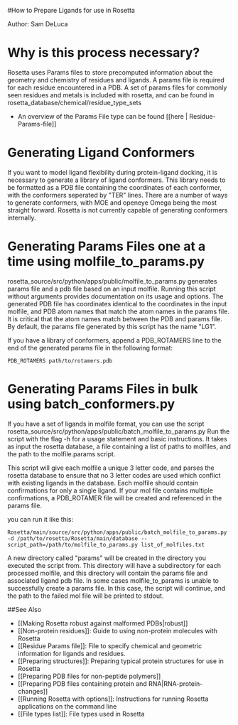 #How to Prepare Ligands for use in Rosetta

Author:  Sam DeLuca

Why is this process necessary?
==============================

Rosetta uses Params files to store precomputed information about the geometry and chemistry of residues and ligands. A params file is required for each residue encountered in a PDB. A set of params files for commonly seen residues and metals is included with rosetta, and can be found in rosetta\_database/chemical/residue\_type\_sets

* An overview of the Params File type can be found [[here | Residue-Params-file]]

Generating Ligand Conformers
============================

If you want to model ligand flexibility during protein-ligand docking, it is necessary to generate a library of ligand conformers. This library needs to be formatted as a PDB file containing the coordinates of each conformer, with the conformers seperated by "TER" lines. There are a number of ways to generate conformers, with MOE and openeye Omega being the most straight forward. Rosetta is not currently capable of generating conformers internally.

Generating Params Files one at a time using molfile\_to\_params.py
==================================================================

rosetta\_source/src/python/apps/public/molfile\_to\_params.py generates params file and a pdb file based on an input molfile. Running this script without arguments provides documentation on its usage and options. The generated PDB file has coordinates identical to the coordinates in the input molfile, and PDB atom names that match the atom names in the params file. It is critical that the atom names match between the PDB and params file. By default, the params file generated by this script has the name "LG1".

If you have a library of conformers, append a PDB\_ROTAMERS line to the end of the generated params file in the following format:

```
PDB_ROTAMERS path/to/rotamers.pdb
```

Generating Params Files in bulk using batch\_conformers.py
==========================================================

If you have a set of ligands in molfile format, you can use the script rosetta\_source/src/python/apps/public/batch\_molfile\_to\_params.py Run the script with the flag -h for a usage statement and basic instructions. It takes as input the rosetta database, a file containing a list of paths to molfiles, and the path to the molfile.params script.

This script will give each molfile a unique 3 letter code, and parses the rosetta database to ensure that no 3 letter codes are used which conflict with existing ligands in the database. Each molfile should contain confirmations for only a single ligand. If your mol file contains multiple confirmations, a PDB\_ROTAMER file will be created and referenced in the params file.

you can run it like this:

```
Rosetta/main/source/src/python/apps/public/batch_molfile_to_params.py -d /path/to/rosetta/Rosetta/main/database --script_path=/path/to/molfile_to_params.py list_of_molfiles.txt
```

A new directory called "params" will be created in the directory you executed the script from. This directory will have a subdirectory for each processed molfile, and this directory will contain the params file and associated ligand pdb file. In some cases molfile\_to\_params is unable to successfully create a params file. In this case, the script will continue, and the path to the failed mol file will be printed to stdout.

##See Also

* [[Making Rosetta robust against malformed PDBs|robust]]
* [[Non-protein residues]]: Guide to using non-protein molecules with Rosetta
* [[Residue Params file]]: File to specify chemical and geometric information for ligands and residues.
* [[Preparing structures]]: Preparing typical protein structures for use in Rosetta
* [[Preparing PDB files for non-peptide polymers]]
* [[Preparing PDB files containing protein and RNA|RNA-protein-changes]]
* [[Running Rosetta with options]]: Instructions for running Rosetta applications on the command line
* [[File types list]]: File types used in Rosetta